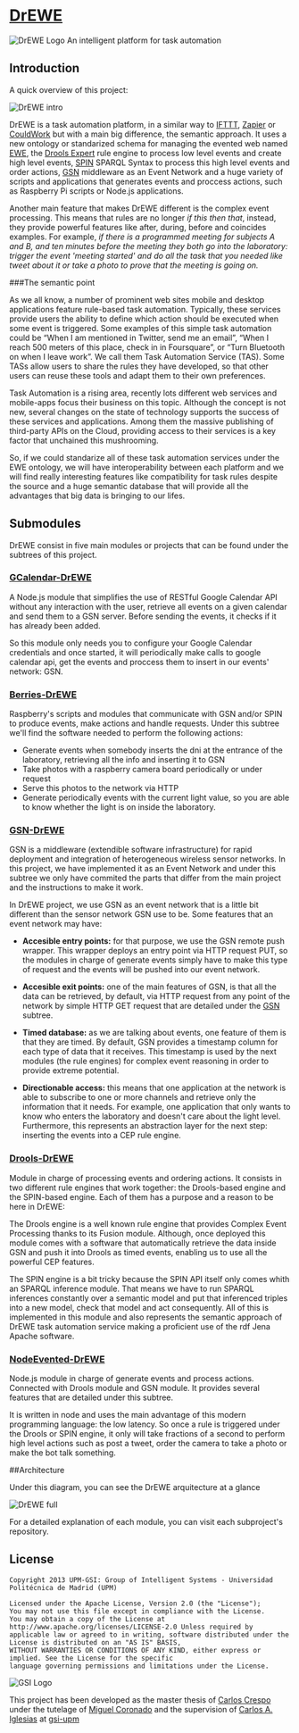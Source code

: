 [DrEWE](https://github.com/carloscrespog/DrEWE)
=====
![DrEWE Logo](https://dl.dropboxusercontent.com/u/25002167/DrEWE.png)
An intelligent platform for task automation

## Introduction
A quick overview of this project:

![DrEWE intro](https://dl.dropboxusercontent.com/u/25002167/EWE%20repo/DrEWE%20full%20-%20DrEWE%20intro.png)

DrEWE is a task automation platform, in a similar way to [IFTTT](www.ifttt.com), [Zapier](www.zapier.com) or [CouldWork](www.couldwork.com) but with a main big difference, the semantic approach. It uses a new ontology or standarized schema for managing the evented web named [EWE](http://www.gsi.dit.upm.es/ontologies/ewe/), the [Drools Expert](https://www.jboss.org/drools/) rule engine to process low level events and create high level events, [SPIN](http://spinrdf.org/) SPARQL Syntax to process this high level events and order actions, [GSN](http://sourceforge.net/projects/gsn/) middleware as an Event Network and a huge variety of scripts and applications that generates events and proccess actions, such as Raspberry Pi scripts or Node.js applications.

Another main feature that makes DrEWE different is the complex event processing. This means that rules are no longer *if this then that*, instead, they provide powerful features like after, during, before and coincides examples. For example, *if there is a programmed meeting for subjects A and B, and ten minutes before the meeting they both go into the laboratory: trigger the event 'meeting started' and do all the task that you needed like tweet about it or take a photo to prove that the meeting is going on.*

###The semantic point

As we all know, a number of prominent web sites mobile and desktop applications feature rule-based task automation. Typically, these services provide users the ability to define which action should be executed when some event is triggered. Some examples of this simple task automation could be “When I am mentioned in Twitter, send me an email”, “When I reach 500 meters of this place, check in in Foursquare”, or “Turn Bluetooth on when I leave work”. We call them Task Automation Service (TAS). Some TASs allow users to share the rules they have developed, so that other users can reuse these tools and adapt them to their own preferences.

Task Automation is a rising area, recently lots different web services and mobile-apps focus their business on this topic. Although the concept is not new, several changes on the state of technology supports the success of these services and applications. Among them the massive publishing of third-party APIs on the Cloud, providing access to their services is a key factor that unchained this mushrooming.

So, if we could standarize all of these task automation services under the EWE ontology, we will have interoperability between each platform and we will find really interesting features like compatibility for task rules despite the source and a huge semantic database that will provide all the advantages that big data is bringing to our lifes.

## Submodules
DrEWE consist in five main modules or projects that can be found under the subtrees of this project.

### [GCalendar-DrEWE](https://github.com/carloscrespog/GCalendar-DrEWE)

A Node.js module that simplifies the use of RESTful Google Calendar API without any interaction with the user, retrieve all events on a given calendar and send them to a GSN server. Before sending the events, it checks if it has already been added. 

So this module only needs you to configure your Google Calendar credentials and once started, it will periodically make calls to google calendar api, get the events and proccess them to insert in our events' network: GSN.

### [Berries-DrEWE](https://github.com/carloscrespog/DrEWE/tree/master/Berries)

Raspberry's scripts and modules that communicate with GSN and/or SPIN to produce events, make actions and handle requests. Under this subtree we'll find the software needed to perform the following actions:
	
- Generate events when somebody inserts the dni at the entrance of the laboratory, retrieving all the info and inserting it to GSN
- Take photos with a raspberry camera board periodically or under request
- Serve this photos to the network via HTTP
- Generate periodically events with the current light value, so you are able to know whether the light is on inside the laboratory.

### [GSN-DrEWE](https://github.com/carloscrespog/DrEWE/tree/master/GSN)

GSN is a middleware (extendible software infrastructure) for rapid deployment and integration of heterogeneous wireless sensor networks. In this project, we have implemented it as an Event Network and under this subtree we only have commited the parts that differ from the main project and the instructions to make it work.

In DrEWE project, we use GSN as an event network that is a little bit different than the sensor network GSN use to be. Some features that an event network may have:

- **Accesible entry points:** for that purpose, we use the GSN remote push wrapper. This wrapper deploys an entry point via HTTP request PUT, so the modules in charge of generate events simply have to make this type of request and the events will be pushed into our event network.

- **Accesible exit points:** one of the main features of GSN, is that all the data can be retrieved, by default, via HTTP request from any point of the network by simple HTTP GET request that are detailed under the [GSN](https://github.com/carloscrespog/DrEWE/tree/master/GSN) subtree. 

- **Timed database:** as we are talking about events, one feature of them is that they are timed. By default, GSN provides a timestamp column for each type of data that it receives. This timestamp is used by the next modules (the rule engines) for complex event reasoning in order to provide extreme potential.

- **Directionable access:** this means that one application at the network is able to subscribe to one or more channels and retrieve only the information that it needs. For example, one application that only wants to know who enters the laboratory and doesn't care about the light level. Furthermore, this represents an abstraction layer for the next step: inserting the events into a CEP rule engine.

### [Drools-DrEWE](https://github.com/carloscrespog/DrEWE/tree/master/Drools)

Module in charge of processing events and ordering actions. It consists in two different rule engines that work together: the Drools-based engine and the SPIN-based engine. Each of them has a purpose and a reason to be here in DrEWE:

The Drools engine is a well known rule engine that provides Complex Event Processing thanks to its Fusion module. Although, once deployed this module comes with a software that automatically retrieve the data inside GSN and push it into Drools as timed events, enabling us to use all the powerful CEP features.

The SPIN engine is a bit tricky because the SPIN API itself only comes whith an SPARQL inference module. That means we have to run SPARQL inferences constantly over a semantic model and put that inferenced triples into a new model, check that model and act consequently. All of this is implemented in this module and also represents the semantic approach of DrEWE task automation service making a proficient use of the rdf Jena Apache software.

### [NodeEvented-DrEWE](https://github.com/carloscrespog/DrEWE/tree/master/NodeEvented)

Node.js module in charge of generate events and process actions. Connected with Drools module and GSN module. It provides several features that are detailed under this subtree.

It is written in node and uses the main advantage of this modern programming language: the low latency. So once a rule is triggered under the Drools or SPIN engine, it only will take fractions of a second to perform high level actions such as post a tweet, order the camera to take a photo or make the bot talk something. 



##Architecture

Under this diagram, you can see the DrEWE arquitecture at a glance

![DrEWE full](https://dl.dropboxusercontent.com/u/25002167/EWE%20repo/DrEWE%20full%20-%20DrEWE%20repo.png)

For a detailed explanation of each module, you can visit each subproject's repository.

## License

```
Copyright 2013 UPM-GSI: Group of Intelligent Systems - Universidad Politécnica de Madrid (UPM)

Licensed under the Apache License, Version 2.0 (the "License"); 
You may not use this file except in compliance with the License. 
You may obtain a copy of the License at http://www.apache.org/licenses/LICENSE-2.0 Unless required by 
applicable law or agreed to in writing, software distributed under the License is distributed on an "AS IS" BASIS,
WITHOUT WARRANTIES OR CONDITIONS OF ANY KIND, either express or implied. See the License for the specific 
language governing permissions and limitations under the License.
```
![GSI Logo](http://gsi.dit.upm.es/templates/jgsi/images/logo.png)

This project has been developed as the master thesis of [Carlos Crespo](https://github.com/carloscrespog) under the tutelage of [Miguel Coronado](https://github.com/miguelcb84) and the supervision of [Carlos A. Iglesias](https://github.com/cif2cif) at [gsi-upm](https://github.com/gsi-upm)